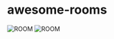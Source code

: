 # awesome-rooms
![ROOM](https://i.postimg.cc/RFQ2bhRd/form.png)
![ROOM](https://i.postimg.cc/KjGCXbp2/email.png)
